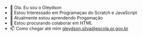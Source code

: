 - 👋 Ola. Eu sou o Gleydson
- 👀 Estou Interessado em Programaçao do Scratch e JavaScript
- 🌱 Atualmente estou aprendendo Progamação
- 💞️ Estou procurando colaborar em HTML
- 📫 Como chegar até mim gleydson.silva@escola.pr.gov.br

<!---
gleydsonsilva345/gleydsonsilva345 is a ✨ special ✨ repository because its `README.md` (this file) appears on your GitHub profile.
You can click the Preview link to take a look at your changes.
--->
